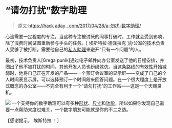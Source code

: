 # “请勿打扰”数字助理

> 原文:[https://hack aday . com/2017/04/28/a-勿扰-数字助理/](https://hackaday.com/2017/04/28/a-do-not-disturb-digital-assistant/)

心流需要一定程度的专注，当这种专注被讨厌的同事打破时，工作就会受到影响，除了浪费时间试图重新参与手头的任务。[ 埃斯特拉·德泽拉克 ]办公室的技术负责人受够了被打断，需要他自己的[私人助理](https://getjoan.com/news/calendar-hack-no-interruptions/)来避开“只有一个问题”的人。

最初，技术负责人[Grega punik]通过电子邮件向办公室发送了他的日程安排，并圈出了他不被打扰的时间，其他开发人员也纷纷效仿。当这条路线的有效性开始减弱时，他将自己正在开发的产品——一个预订会议室的显示屏——变成了自己的个人时间表显示屏，可以选择预订一个时间段来回答问题。在一个很大程度上是开放式概念的办公室——不完全有利于一个“请勿打扰”的工作站——这是一个天赐良机。

[![](../Images/3b09643969fad76749bb1f4c6d58f641.png)](https://hackaday.com/wp-content/uploads/2017/04/img_5207-e1490711156508.png) 一个支持你的数字助理可以有多种[形状](http://hackaday.com/2014/02/07/meet-raspberri-your-personal-voice-controlled-assistant/)、[尺寸](http://hackaday.com/2017/01/24/thats-no-moon-thats-a-virtual-assistant/)和[功能](http://hackaday.com/2012/07/22/task-scheduler-for-arduino/)，所以如果你发现自己需要一点帮助来度过难关，一个数字朋友可能就是你的不二之选。

【感谢提示， 埃斯特拉 ！]